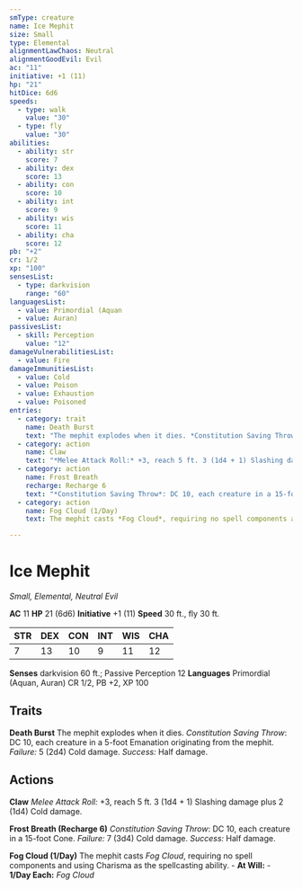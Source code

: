 ```yaml
---
smType: creature
name: Ice Mephit
size: Small
type: Elemental
alignmentLawChaos: Neutral
alignmentGoodEvil: Evil
ac: "11"
initiative: +1 (11)
hp: "21"
hitDice: 6d6
speeds:
  - type: walk
    value: "30"
  - type: fly
    value: "30"
abilities:
  - ability: str
    score: 7
  - ability: dex
    score: 13
  - ability: con
    score: 10
  - ability: int
    score: 9
  - ability: wis
    score: 11
  - ability: cha
    score: 12
pb: "+2"
cr: 1/2
xp: "100"
sensesList:
  - type: darkvision
    range: "60"
languagesList:
  - value: Primordial (Aquan
  - value: Auran)
passivesList:
  - skill: Perception
    value: "12"
damageVulnerabilitiesList:
  - value: Fire
damageImmunitiesList:
  - value: Cold
  - value: Poison
  - value: Exhaustion
  - value: Poisoned
entries:
  - category: trait
    name: Death Burst
    text: "The mephit explodes when it dies. *Constitution Saving Throw*: DC 10, each creature in a 5-foot Emanation originating from the mephit. *Failure:*  5 (2d4) Cold damage. *Success:*  Half damage."
  - category: action
    name: Claw
    text: "*Melee Attack Roll:* +3, reach 5 ft. 3 (1d4 + 1) Slashing damage plus 2 (1d4) Cold damage."
  - category: action
    name: Frost Breath
    recharge: Recharge 6
    text: "*Constitution Saving Throw*: DC 10, each creature in a 15-foot Cone. *Failure:*  7 (3d4) Cold damage. *Success:*  Half damage."
  - category: action
    name: Fog Cloud (1/Day)
    text: The mephit casts *Fog Cloud*, requiring no spell components and using Charisma as the spellcasting ability. - **At Will:** - **1/Day Each:** *Fog Cloud*

---
```


# Ice Mephit
*Small, Elemental, Neutral Evil*

**AC** 11
**HP** 21 (6d6)
**Initiative** +1 (11)
**Speed** 30 ft., fly 30 ft.

| STR | DEX | CON | INT | WIS | CHA |
| --- | --- | --- | --- | --- | --- |
| 7 | 13 | 10 | 9 | 11 | 12 |

**Senses** darkvision 60 ft.; Passive Perception 12
**Languages** Primordial (Aquan, Auran)
CR 1/2, PB +2, XP 100

## Traits

**Death Burst**
The mephit explodes when it dies. *Constitution Saving Throw*: DC 10, each creature in a 5-foot Emanation originating from the mephit. *Failure:*  5 (2d4) Cold damage. *Success:*  Half damage.

## Actions

**Claw**
*Melee Attack Roll:* +3, reach 5 ft. 3 (1d4 + 1) Slashing damage plus 2 (1d4) Cold damage.

**Frost Breath (Recharge 6)**
*Constitution Saving Throw*: DC 10, each creature in a 15-foot Cone. *Failure:*  7 (3d4) Cold damage. *Success:*  Half damage.

**Fog Cloud (1/Day)**
The mephit casts *Fog Cloud*, requiring no spell components and using Charisma as the spellcasting ability. - **At Will:** - **1/Day Each:** *Fog Cloud*
